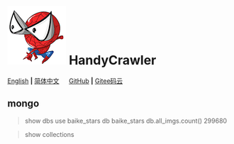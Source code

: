 # ![icon](icon.png) HandyCrawler

[English](README.md) **|** [简体中文](README_CN.md) &emsp; [GitHub](https://github.com/xinntao/BasicSR) **|** [Gitee码云](https://gitee.com/xinntao/BasicSR)

## mongo

> show dbs
> use baike_stars
> db
baike_stars
> db.all_imgs.count()
299680

> show collections
